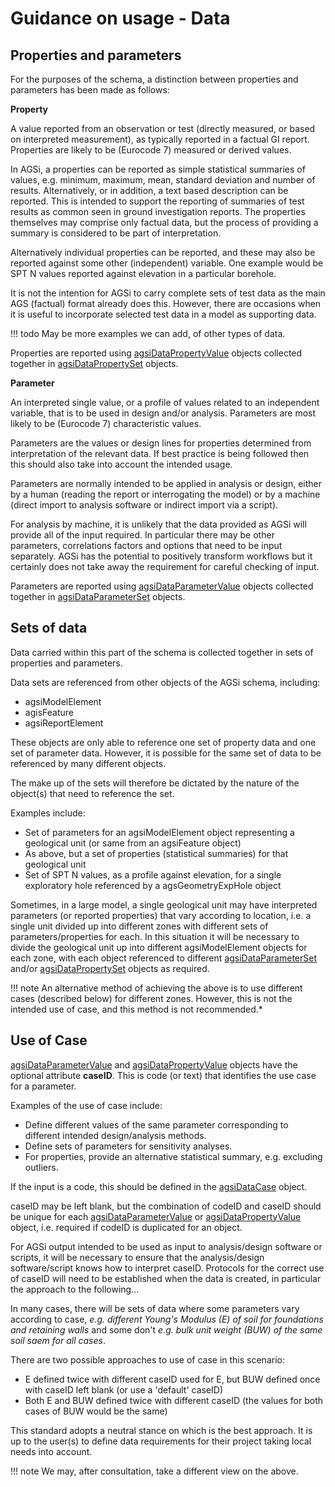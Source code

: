 # Guidance on usage - Data

## Properties and parameters

For the purposes of the schema, a distinction between properties and parameters has been made as follows:

**Property**

A value reported from an observation or test (directly measured, or based on interpreted measurement), as typically reported in a factual GI report. Properties are likely to be (Eurocode 7) measured or derived values.

In AGSi, a properties can be reported as simple statistical summaries of values, e.g. minimum, maximum, mean, standard deviation and number of results. Alternatively, or in addition, a text based description can be reported. This is intended to support the reporting of summaries of test results as common seen in ground investigation reports. The properties themselves may comprise only factual data, but the process of providing a summary is considered to be part of interpretation.

Alternatively individual properties can be reported, and these may also be reported against some other (independent) variable. One example would be SPT N values reported against elevation in a particular borehole.

It is not the intention for AGSi to carry complete sets of test data as the main AGS (factual) format already does this. However, there are occasions when it is useful to incorporate selected test data in a model as supporting data.

!!! todo
    May be more examples we can add, of other types of data.

Properties are reported using [agsiDataPropertyValue](/AGSi_Documentation_Data_agsiDataPropertyValue#agsiDataPropertyValue) objects collected together in [agsiDataPropertySet](/AGSi_Documentation_Data_agsiDataPropertySet#agsiDataPropertySet) objects.

**Parameter**

An interpreted single value, or a profile of values related to an independent variable, that is to be used in design and/or analysis. Parameters are most likely to be (Eurocode 7) characteristic values.

Parameters are the values or design lines for properties determined from interpretation of the  relevant data. If best practice is being followed then this should also take into account the intended usage.

Parameters are normally intended to be applied in analysis or design, either by a human (reading the report or interrogating the model) or by a machine (direct import to analysis software or indirect import via a script).

For analysis by machine, it is unlikely that the data provided as AGSi will provide all of the input required. In particular there may be other parameters, correlations factors and options that need to be input separately. AGSi has the potential to positively transform workflows but it certainly does not take away the requirement for careful checking of input.

Parameters are reported using [agsiDataParameterValue](/AGSi_Documentation_Data_agsiDataParameterValue#agsiDataParameterValue) objects collected together in [agsiDataParameterSet](/AGSi_Documentation_Data_agsiDataParameterSet#agsiDataParameterSet) objects.

## Sets of data

Data carried within this part of the schema is collected together in sets of properties and parameters.

Data sets are referenced from other objects of the AGSi schema, including:

* agsiModelElement
* agisFeature
* agsiReportElement

These objects are only able to reference one set of property data and one set of parameter data.
However, it is possible for the same set of data to be referenced by many different objects.

The make up of the sets will therefore be dictated by the nature of the object(s) that need to reference the set.

Examples include:

* Set of parameters for an agsiModelElement object representing   a geological unit (or same from an agsiFeature object)
* As above, but a set of properties (statistical summaries) for that geological unit
* Set of SPT N values, as a profile against elevation, for a single exploratory hole referenced by a agsGeometryExpHole object

Sometimes, in a large model, a single geological unit may have interpreted parameters (or reported properties) that vary according to location, i.e. a single unit divided up into different zones with different sets of parameters/properties for each. In this situation it will be necessary to divide the geological unit up into different agsiModelElement objects for each zone, with each object referenced to different [agsiDataParameterSet](/AGSi_Documentation_Data_agsiDataParameterSet#agsiDataParameterSet) and/or [agsiDataPropertySet](/AGSi_Documentation_Data_agsiDataPropertySet#agsiDataPropertySet) objects as required.

!!! note
    An alternative method of achieving the above is to use different cases (described below) for different zones. However, this is not the intended use of case, and this method is not recommended.*

## Use of Case

[agsiDataParameterValue](/AGSi_Documentation_Data_agsiDataParameterValue#agsiDataParameterValue) and [agsiDataPropertyValue](/AGSi_Documentation_Data_agsiDataPropertyValue#agsiDataPropertyValue) objects have the optional attribute **caseID**. This is code (or text) that identifies the use case for a parameter.

Examples of the use of case include:

* Define different values of the same parameter corresponding   to different intended design/analysis methods.
* Define sets of parameters for sensitivity analyses.
* For properties, provide an alternative statistical summary, e.g. excluding outliers.

If the input is a code, this should be defined in the [agsiDataCase](/AGSi_Documentation_Data_agsiData#agsiDataCase) object.

caseID may be left blank, but the combination of codeID and caseID should be unique for each [agsiDataParameterValue](/AGSi_Documentation_Data_agsiDataParameterValue#agsiDataParameterValue) or [agsiDataPropertyValue](/AGSi_Documentation_Data_agsiDataPropertyValue#agsiDataPropertyValue) object, i.e. required if codeID is duplicated for an object.

For AGSi output intended to be used as input to analysis/design software or scripts, it will be necessary to ensure that the analysis/design software/script knows how to interpret caseID. Protocols for the correct use of caseID will need to be established when the data is created, in particular the approach to the following...

In many cases, there will be sets of data where some parameters vary according to case, *e.g. different Young's Modulus (E) of soil for foundations and retaining walls* and some don't *e.g. bulk unit weight (BUW) of the same soil saem for all cases*.

There are two possible approaches to use of case in this scenario:

* E defined twice with different caseID used for E, but BUW defined once with caseID left blank (or use a 'default' caseID)
* Both E and BUW defined twice with different caseID (the values for both cases of BUW would be the same)

This standard adopts a neutral stance on which is the best approach. It is up to the user(s) to define data requirements for their project taking local needs into account.

!!! note
    We may, after consultation, take a different view on the above.
